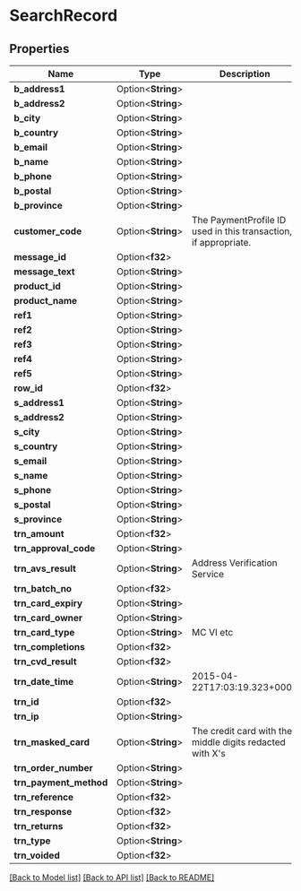 # SearchRecord

## Properties

Name | Type | Description | Notes
------------ | ------------- | ------------- | -------------
**b_address1** | Option<**String**> |  | [optional]
**b_address2** | Option<**String**> |  | [optional]
**b_city** | Option<**String**> |  | [optional]
**b_country** | Option<**String**> |  | [optional]
**b_email** | Option<**String**> |  | [optional]
**b_name** | Option<**String**> |  | [optional]
**b_phone** | Option<**String**> |  | [optional]
**b_postal** | Option<**String**> |  | [optional]
**b_province** | Option<**String**> |  | [optional]
**customer_code** | Option<**String**> | The PaymentProfile ID used in this transaction, if appropriate. | [optional]
**message_id** | Option<**f32**> |  | [optional]
**message_text** | Option<**String**> |  | [optional]
**product_id** | Option<**String**> |  | [optional]
**product_name** | Option<**String**> |  | [optional]
**ref1** | Option<**String**> |  | [optional]
**ref2** | Option<**String**> |  | [optional]
**ref3** | Option<**String**> |  | [optional]
**ref4** | Option<**String**> |  | [optional]
**ref5** | Option<**String**> |  | [optional]
**row_id** | Option<**f32**> |  | [optional]
**s_address1** | Option<**String**> |  | [optional]
**s_address2** | Option<**String**> |  | [optional]
**s_city** | Option<**String**> |  | [optional]
**s_country** | Option<**String**> |  | [optional]
**s_email** | Option<**String**> |  | [optional]
**s_name** | Option<**String**> |  | [optional]
**s_phone** | Option<**String**> |  | [optional]
**s_postal** | Option<**String**> |  | [optional]
**s_province** | Option<**String**> |  | [optional]
**trn_amount** | Option<**f32**> |  | [optional]
**trn_approval_code** | Option<**String**> |  | [optional]
**trn_avs_result** | Option<**String**> | Address Verification Service | [optional]
**trn_batch_no** | Option<**f32**> |  | [optional]
**trn_card_expiry** | Option<**String**> |  | [optional]
**trn_card_owner** | Option<**String**> |  | [optional]
**trn_card_type** | Option<**String**> | MC VI etc | [optional]
**trn_completions** | Option<**f32**> |  | [optional]
**trn_cvd_result** | Option<**f32**> |  | [optional]
**trn_date_time** | Option<**String**> | 2015-04-22T17:03:19.323+0000 | [optional]
**trn_id** | Option<**f32**> |  | [optional]
**trn_ip** | Option<**String**> |  | [optional]
**trn_masked_card** | Option<**String**> | The credit card with the middle digits redacted with X's | [optional]
**trn_order_number** | Option<**String**> |  | [optional]
**trn_payment_method** | Option<**String**> |  | [optional]
**trn_reference** | Option<**f32**> |  | [optional]
**trn_response** | Option<**f32**> |  | [optional]
**trn_returns** | Option<**f32**> |  | [optional]
**trn_type** | Option<**String**> |  | [optional]
**trn_voided** | Option<**f32**> |  | [optional]

[[Back to Model list]](../README.md#documentation-for-models) [[Back to API list]](../README.md#documentation-for-api-endpoints) [[Back to README]](../README.md)


